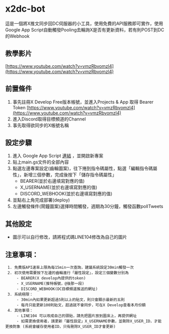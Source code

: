 # x2dc-bot
這是一個將X推文同步回DC伺服器的小工具，使用免費的API服務即可實作，使用Google App Script自動觸發Pooling去輪詢X是否有更新資料，若有則POST到DC的Webhook

## 教學影片
[https://www.youtube.com/watch?v=vmzRbvomzl4](https://www.youtube.com/watch?v=vmzRbvomzl4)

## 前置條件
1. 事先註冊X Develop Free版本帳號，並進入Projects & App 取得 Bearer Token [https://www.youtube.com/watch?v=vmzRbvomzl4](https://www.youtube.com/watch?v=vmzRbvomzl4)
2. 進入Discord取得目標頻道的Channel
3. 事先取得欲同步的X帳號名稱




## 設定步驟
1. 進入 Google App Script [連結](https://script.google.com/) ，並開啟新專案
2. 貼上main.gs文件的全部內容
3. 點選左邊專案設定(齒輪圖案)，往下捲到指令碼屬性，點選「編輯指令碼屬性」，新增三個參數，完成後按下「儲存指令碼屬性」
    - BEARER(並於右邊填寫對應的值)
    - X_USERNAME(並於右邊填寫對應的值)
    - DISCORD_WEBHOOK(並於右邊填寫對應的值)
4. 並點右上角完成部署(deploy)
5. 左邊觸發條件(鬧鐘圖案)選擇時間觸發，週期為30分鐘，觸發函數pollTweets

## 其他設定
- 圖示可以自行修改，請將程式碼LINE104修改為自己的圖片

## 注意事項：
     1. 免費版API速率上限為每15min一次查詢，建議系統設定30min觸發一次
     2. 初次使用需要按下左邊的齒輪進行「屬性設定」，設定三個變數分別為
         - BEARER(X develop內提供的token)
         - X_USERNAME(推特帳號，@後那一段)
         - DISCORD_WEBHOOK(DC目標頻道推送的網址)
     3. 系統極限：
         - 30min內如果更新超過5則以上的貼文，則只會顯示最新的五則
         - 每月只能更新100則貼文，超過就不會同步，可在X Develop查看本月份額
     4. 其他事項：
         - LINE104 可以改成自己的頭貼，請先把圖片放到圖床上，再提供網址
         - 如需更換使用者，請更新「屬性設定」X_USERNAME參數，並刪除X_USER_ID，才能更換對象 (系統會緩存使用者ID，只有刪除X_USER_ID才會更新)
  
